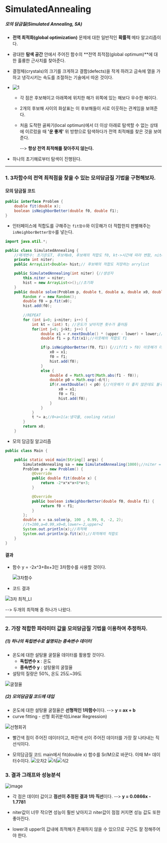 # SimulatedAnnealing
##### 모의 담금질(Simulated Annealing, SA)

- **전역 최적화(global optimization)** 문제에 대한 일반적인 **확률적** 메타 알고리즘이다.

- 광대한 **탐색 공간** 안에서 주어진 함수의 **전역 최적점(global optimum)**에 대한 훌륭한 근사치를 찾아준다.

- 결정체(crystals)의 크기를 크게하고 결함(defects)을 작게 하려고 금속에 열을 가하고 냉각시키는 속도를 조절하는 기술에서 따온 것이다.

- ![1](https://user-images.githubusercontent.com/80590172/121699009-85828600-cb09-11eb-8e68-b29ffec03fed.PNG)


  - 각 점은 후보해이고 아래쪽에 위치한 해가 위쪽에 있는 해보다 우수한 해이다.

  - 2개의 후보해 사이의 화살표는 이 후보해들이 서로 이웃하는 관계임을 보여준다.

  - 처음 도착한 골짜기(local optimun)에서 더 이상 아래로 탐색할 수 없는 상태에 이르렀을 때 **'운 좋게'** 위 방향으로 탐색하다가 전역 최적해를 찾은 것을 보여준다.

    --> **항상 전역 최적해를 찾아주지 않는다.**

- 하나의 초기해로부터 탐색이 진행된다.

---

### 1.  3차함수의 전역 최적점을 찾을 수 있는 모의담금질 기법을 구현해보자.

#### 모의 담금질 코드

```java
public interface Problem {
    double fit(double x);
    boolean isNeighborBetter(double f0, double f1);
}
```

- 인터페이스에 적합도를 구해주는 ```fit함수```와 이웃해가 더 적합한지 판별해주는 ```isNeighborBetter함수```를 넣는다.

```java
import java.util.*;

public class SimulatedAnnealing {
    //매개변수: 초기온도T, 후보해x0, 후보해의 적합도 f0, kt->시간에 따라 변함, niter,p
    private int niter;
    public ArrayList<Double> hist;// 후보해의 적합도 저장하는 arrylist

    public SimulatedAnnealing(int niter) {//생성자
        this.niter = niter;
        hist = new ArrayList<>();//초기화
    }
    public double solve(Problem p, double t, double a, double x0, double lower, double upper) {
        Random r = new Random();
        double f0 = p.fit(x0);
        hist.add(f0);
        
        //REPEAT
        for (int i=0; i<niter; i++) {
            int kt = (int) t; //온도가 낮아지면 횟수가 줄어듬
            for(int j=0; j<kt; j++) {
                double x1 = r.nextDouble() * (upper - lower) + lower;//이웃해 x1
                double f1 = p.fit(x1);//이웃해의 적합도 f1

                if(p.isNeighborBetter(f0, f1)) {//if(f1 > f0) 이웃해가 더 좋은 경우
                    x0 = x1;
                    f0 = f1;
                    hist.add(f0);
                }
                else {
                    double d = Math.sqrt(Math.abs(f1 - f0));
                    double p0 = Math.exp(-d/t);
                    if(r.nextDouble() < p0) {//이웃해가 더 좋지 않은데도 불구하고
                        x0 = x1;
                        f0 = f1;
                        hist.add(f0);
                    }
                }
            }
            t *= a;//0<a<1(a:냉각율, cooling ratio)
        }
        return x0;
    }
```

- 모의 담금질 알고리즘

```java
public class Main {

    public static void main(String[] args) {
        SimulatedAnnealing sa = new SimulatedAnnealing(1000);//niter = 1000
        Problem p = new Problem() {
            @Override
            public double fit(double x) {
                return -2*x*x*x+8*x+3;
            }

            @Override
            public boolean isNeighborBetter(double f0, double f1) {
                return f0 < f1;
            }
        };
        double x = sa.solve(p, 100 , 0.99, 0, -2, 2);
        //t=100,a=0.99,x0=0,lower=-2,upper=2
        System.out.println(x);//최적해
        System.out.println(p.fit(x));//최적해의 적합도
    }
}
```

 #### 결과

- 함수 y = -2x^3+8x+3인 3차함수를 사용할 것이다.

  ![3차함수](https://user-images.githubusercontent.com/80590172/121699074-94693880-cb09-11eb-8baf-d45cb81e99d0.PNG)


- 코드 결과

![3차 최적_LI](https://user-images.githubusercontent.com/80590172/121699093-99c68300-cb09-11eb-9f7b-a2dae235f97e.jpg)

  --> 두개의 최적해 중 하나가 나왔다.

---

### 2. 가장 적합한 파라미터 값을 모의담금질 기법을 이용하여 추정하자.

##### (1) 하나의 독립변수로 설명되는 종속변수 데이터

- 온도에 대한 설탕물 굴절율 데이터를 활용할 것이다.
  - **독립변수 x** : 온도
  - **종속변수 y** : 설탕물의 굴절율
- 설탕의 질량은 50%, 온도 25도~39도

![굴절율](https://user-images.githubusercontent.com/80590172/121699133-a21ebe00-cb09-11eb-93db-3d83816e33a3.PNG)


##### (2) 모의담금질 코드에 대입

- 온도에 대한 설탕물 굴절율은 **선형적인 1차함수**이다.  --> **y = ax + b**
- curve fitting  - 선형 회귀분석(Linear Regression)

![선형회귀](https://user-images.githubusercontent.com/80590172/121699177-acd95300-cb09-11eb-9088-4fe160c41686.PNG)

  - 빨간색 점이 주어진 데이터이고, 파란색 선이 주어진 데이터를 가장 잘 나타내는 직선식이다.

  - 모의담금질 코드 main에서 fit(double x) 함수를 Sr/M으로 바꾼다. 이때 M= 데이터수이다. ![오차2](https://user-images.githubusercontent.com/80590172/121699241-b9f64200-cb09-11eb-9656-99a86513d65f.PNG)
![식](https://user-images.githubusercontent.com/80590172/121699292-c2e71380-cb09-11eb-817f-3e44b582e7e1.PNG)![식2](https://user-images.githubusercontent.com/80590172/121699302-c5e20400-cb09-11eb-977e-a54a99b6d7d7.PNG)





### 3.  결과 그래프와 성능분석

![image](https://user-images.githubusercontent.com/80590172/121699359-d2665c80-cb09-11eb-811d-2d7e8a6ed85e.png)


- 각 점은 데이터 값이고 **점선이 추정된 결과 1차 직선**이다. --> **y = 0.0866x - 1.7781**

- niter값이 너무 작으면 성능이 훨씬 낮아지고 niter값이 점점 커지면 성능 값도 또한 좋아진다.
- lower과 upper의 값내에 최적해가 존재하지 않을 수 있으므로 구간도 잘 정해주어야 한다.







